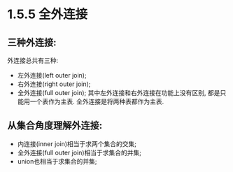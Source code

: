 # 1.5.5 全外连接

## 三种外连接:
外连接总共有三种:
* 左外连接(left outer join);
* 右外连接(right outer join);
* 全外连接(full outer join);
其中左外连接和右外连接在功能上没有区别, 都是只能用一个表作为主表.
全外连接是将两种表都作为主表.

## 从集合角度理解外连接:
* 内连接(inner join)相当于求两个集合的交集;
* 全外连接(full outer join)相当于求集合的并集;
* union也相当于求集合的并集;

